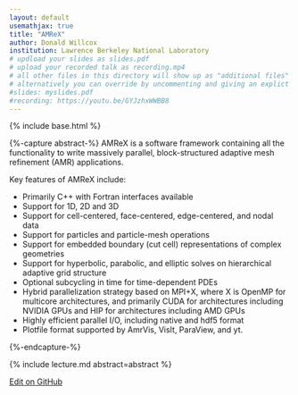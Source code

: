 ```yaml
---
layout: default
usemathjax: true
title: "AMReX"
author: Donald Willcox
institution: Lawrence Berkeley National Laboratory
# updload your slides as slides.pdf
# upload your recorded talk as recording.mp4
# all other files in this directory will show up as "additional files"
# alternatively you can override by uncommenting and giving an explict URL:
#slides: myslides.pdf
#recording: https://youtu.be/GYJzhxWWBB8
---
```

{% include base.html %}

{%-capture abstract-%}
AMReX is a software framework containing all the functionality to write
massively parallel, block-structured adaptive mesh refinement (AMR)
applications.

Key features of AMReX include:
* Primarily C++ with Fortran interfaces available
* Support for 1D, 2D and 3D
* Support for cell-centered, face-centered, edge-centered, and nodal data
* Support for particles and particle-mesh operations
* Support for embedded boundary (cut cell) representations of complex geometries
* Support for hyperbolic, parabolic, and elliptic solves on hierarchical adaptive grid structure
* Optional subcycling in time for time-dependent PDEs
* Hybrid parallelization strategy based on MPI+X, where X is OpenMP for multicore architectures, and primarily CUDA for architectures including NVIDIA GPUs and HIP for architectures including AMD GPUs
* Highly efficient parallel I/O, including native and hdf5 format
* Plotfile format supported by AmrVis, VisIt, ParaView, and yt.

{%-endcapture-%}

<div class="col-xs-12" markdown="1">
{% include lecture.md abstract=abstract %}

[Edit on GitHub](https://github.com/EinsteinToolkit/et2021uiuc/edit/master/{{page.path}})
</div>
